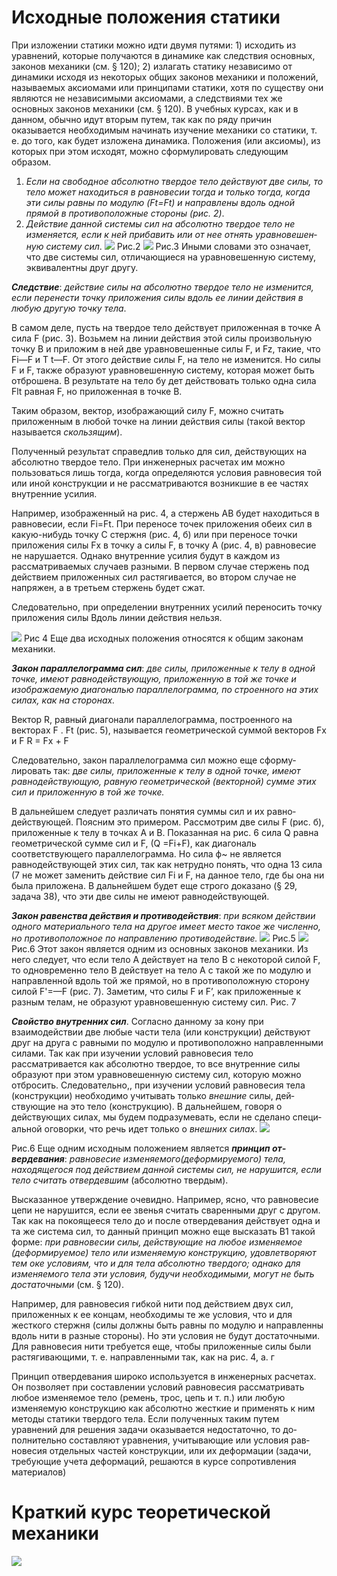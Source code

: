 # Исходные положения статики
При изложении статики можно идти двумя путями: 1) исходить
из уравнений, которые получаются в динамике как следствия основ­ных, законов механики (см. § 120); 2) излагать статику независимо от динамики исходя из некоторых общих законов механики и положе­ний, называемых аксиомами или принципами статики, хотя по су­ществу они являются не независимыми аксиомами, а следствиями тех же основных законов механики (см. § 120). В учебных курсах, как и в данном, обычно идут вторым путем, так как по ряду причин оказывается необходимым начинать изучение механики со статики, т. е. до того, как будет изложена динамика. Положения (или аксио­мы), из которых при этом исходят, можно сформулировать следую­щим образом.
1. *Если на свободное абсолютно твердое тело действуют две силы, то тело может находиться в равновесии тогда и только тогда, когда эти силы равны по модулю (Ft=Ft) и направлены вдоль одной прямой в противоположные стороны (рис. 2)*.
2. *Действие данной системы сил на абсолютно твердое тело не изменяется, если к ней прибавить или от нее отнять уравновешен­ную систему сил*.
![](img/8R1JkBia-B0.jpg)
Рис.2
![](img/t5hYNHqRWHQ.jpg)
Рис.3
Иными словами это означает, что две системы сил, отличающие­ся на уравновешенную систему, эквивалентны друг другу.

***Следствие***: *действие силы на абсолютно твердое тело не из­менится, если перенести точку приложения силы вдоль ее линии дей­ствия в любую другую точку тела*.

В самом деле, пусть на твердое тело действует приложенная в точ­ке А сила F
(рис. 3). Возьмем на линии действия этой силы произ­вольную точку В и приложим в ней две уравновешенные силы F, и Fz, такие, что Fi—F и T t—F.
От этого действие силы F, на тело не изменится. Но силы F и F, также образуют уравновешенную систе­му, которая может быть отброшена. В результате на тело бу­
дет действовать только одна сила Flt равная F, но приложенная в точке В.

Таким образом, вектор, изображающий силу F, можно считать приложенным в любой точке на линии действия силы (такой век­тор называется *скользящим*).

Полученный результат справедлив только для сил, действующих
на абсолютно твердое тело. При инженерных расчетах им можно
пользоваться лишь тогда, когда определяются условия равновесия
той или иной конструкции и не рассматриваются возникшие в ее частях внутренние усилия.

Например, изображенный на рис. 4, а стержень АВ будет нахо­диться в равновесии, если Fi=Ft. При переносе точек приложения обеих сил в какую-нибудь точку С стержня (рис. 4, б) или при переносе точки приложения силы Fx в точку а силы F, в точку А (рис. 4, в) равновесие не нарушается. Однако внутренние усилия будут в каждом из рассматриваемых случаев разными. В первом случае стержень под действием приложенных сил растягивается, во втором случае не напряжен, а в третьем стержень будет сжат. 

Следовательно, при определении внутренних усилий переносить точку приложения силы 
Вдоль линии действия нельзя. 

![](img/CRluVe7BBM0.jpg)
Рис 4
Еще два исходных положения относятся к общим законам меха­ники. 

***Закон параллелограмма сил***: *две силы, приложен­ные к телу в одной точке, имеют равнодействующую, приложенную в той же точке и изображаемую диагональю параллелограмма, по­ строенного на этих силах, как на сторонах.*


Вектор R, равный диагонали параллелограмма, построенного на векторах
F . Ft (рис. 5), называется геометрической суммой век­торов Fх и F
                            R =  Fx + F

Следовательно, закон параллелограмма сил можно еще сформу­лировать так: д*ве силы, приложенные к телу в одной точке, имеют равнодействующую, равную геометрической (векторной) сумме этих сил и приложенную в той же точке.*

В дальнейшем следует различать понятия суммы сил и их равно­ действующей. Поясним это примером. Рассмотрим две силы F (рис. б), приложенные к телу в точках А и В. Показанная на рис. 6 сила Q равна геометрической сумме сил и F, (Q =Fi+F), как диагональ соответствующего параллелограмма. Но сила ф~ не явля­ется равнодействующей этих сил, так как нетрудно понять, что одна 13 сила (7 не может заменить действие сил Fi и F, на данное тело, где бы она ни была приложена. В дальнейшем будет еще строго доказа­но (§ 29, задача 38), что эти две силы не имеют равнодействующей. 

***Закон равенства действия и противодей­ствия***: *при всяком действии одного материального тела на другое имеет место такое же численно, но противоположное по направле­нию противодействие.* 
![](img/ZBgvWwD2oXk.jpg)
Рис.5
![](img/xj3p00k0Bmo.jpg)
Рис.6
Этот закон является одним из основных законов механики. Из него следует, что если тело А действует на тело В с некоторой силой F, то одновременно тело В действует на тело А с такой же по модулю и направленной вдоль той же прямой, но в противоположную сторо­ну силой F'=—F (рис. 7). Заметим, что силы F и F’, как приложен­ные к разным телам, не образуют уравновешенную систему сил. Рис. 7 

***Свойство внутренних сил***. Согласно данному за­ кону при взаимодействии две любые части тела (или конструкции) действуют друг на друга с равными по модулю и противоположно направленными силами. Так как при изучении условий равновесия тело рассматривается как абсолютно твердое, то все внутренние силы образуют при этом уравновешенную систему сил, которую можно отбросить. Следовательно,, при изучении условий равновесия тела (конструкции) необходимо учитывать только *внешние* силы, дей­ствующие на это тело (конструкцию). В дальнейшем, говоря о действующих силах, мы будем подразумевать, если не сделано специ­альной оговорки, что речь идет только о *внешних силах*. 
![](img/xcA43qxBxk0.jpg)

Рис.6
Еще одним исходным положением является ***принцип от­вердевания***: *равновесие изменяемого(деформируемого) тела, находящегося под действием данной системы сил, не нарушится, если тело считать отвердевшим* (абсолютно твердым). 

Высказанное утверждение очевидно. Например, ясно, что рав­новесие цепи не нарушится, если ее звенья считать сваренными друг с другом. Так как на покоящееся тело до и после отвердевания дей­ствует одна и та же система сил, то данный принцип можно еще высказать В1 такой форме: *при равновесии силы, действующие на любое изменяемое (деформируемое) тело или изменяемую конструкцию, удовлетворяют тем оке условиям, что и для тела абсолютно твер­дого; однако для изменяемого тела эти условия, будучи необходимы­ми, могут не быть достаточными* (см. § 120). 

Например, для равновесия гибкой нити под действием двух сил, приложенных к ее концам, необходимы те же условия, что и для жесткого стержня (силы должны быть равны по модулю и направле­нны вдоль нити в разные стороны). Но эти условия не будут достаточ­ными. Для равновесия нити требуется еще, чтобы приложенные силы были растягивающими, т. е. направленными так, как на рис. 4, а. г 

Принцип отвердевания широко используется в инженерных рас­четах. Он позволяет при составлении условий равновесия рассмат­ривать любое изменяемое тело (ремень, трос, цепь и т. п.) или лю­бую изменяемую конструкцию как абсолютно жесткие и применять к ним методы статики твердого тела. Если полученных таким путем уравнений для решения задачи оказывается недостаточно, то до­полнительно составляют уравнения, учитывающие или условия рав­новесия отдельных частей конструкции, или их деформации (зада­чи, требующие учета деформаций, решаются в курсе сопротивления
материалов)

# Краткий курс теоретической механики 
![](img/statik.png)
